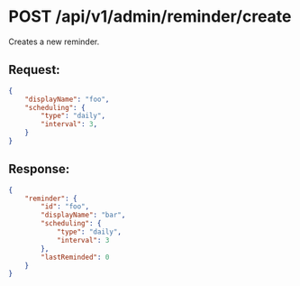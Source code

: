 # POST /api/v1/admin/reminder/create

Creates a new reminder.

## Request:

```json
{
    "displayName": "foo",
    "scheduling": {
        "type": "daily",
        "interval": 3,
    }
}
```

## Response:

```json
{
    "reminder": {
        "id": "foo",
        "displayName": "bar",
        "scheduling": {
            "type": "daily",
            "interval": 3
        },
        "lastReminded": 0
    }
}
```
